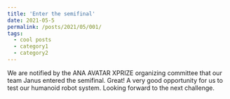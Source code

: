 ```yaml
---
title: 'Enter the semifinal'
date: 2021-05-5
permalink: /posts/2021/05/001/
tags:
  - cool posts
  - category1
  - category2
---
```


We are notified by the ANA AVATAR XPRIZE organizing committee that our team Janus entered the semifinal. Great! A very good opportunity for us to test our humanoid robot system. Looking forward to the next challenge.
